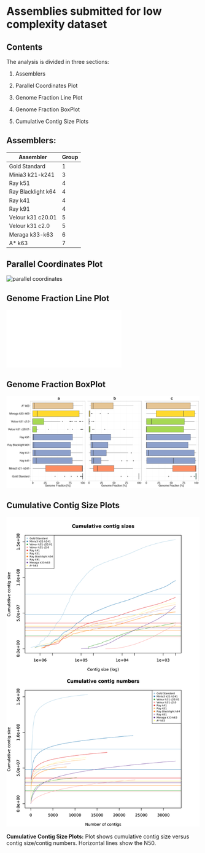 # Assemblies submitted for low complexity dataset

## Contents

The analysis is divided in three sections:

1. Assemblers

2. Parallel Coordinates Plot

3. Genome Fraction Line Plot

4. Genome Fraction BoxPlot

5. Cumulative Contig Size Plots

## Assemblers:

| Assembler       | Group |
|-----------------|-------|
| Gold Standard   | 1     |
| Minia3 k21-k241 | 3     | 
| Ray k51  | 4    |  
| Ray Blacklight k64 | 4  |  
| Ray k41  | 4   |    
| Ray k91 |  4  |  
| Velour k31 c20.01  | 5  |
| Velour k31 c2.0  | 5  | 
| Meraga k33-k63 |  6   |
| A* k63  |  7   |

## Parallel Coordinates Plot

![parallel coordinates](low/SFigureA7_CAMI_low_Assembly_metrics_parallel_coordinates_plot.png)

## Genome Fraction Line Plot

![genome fraction line plot](low/SFigureA9_CAMI_low_genome_fraction_all.pdf)

## Genome Fraction BoxPlot

![genome fraction box plot](low/SFigureA8_CAMI_low_genome_fraction_boxplots.png)

## Cumulative Contig Size Plots

![Cumulative Contig Size Plots](low/cumulativ_plot.png)

**Cumulative Contig Size Plots:** Plot shows cumulative contig size versus contig size/contig numbers.
Horizontal lines show the N50.
